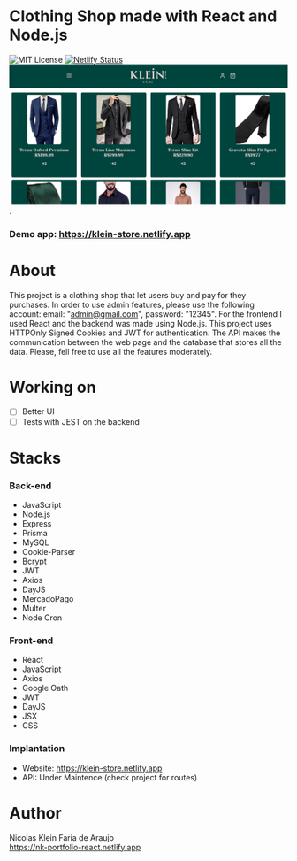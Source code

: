 # Clothing Shop made with React and Node.js
 ![MIT License](https://img.shields.io/badge/license-MIT-blue) [![Netlify Status](https://api.netlify.com/api/v1/badges/e62d980b-f102-42e9-9be4-86db4addc8ed/deploy-status)](https://app.netlify.com/sites/klein-store/deploys)
<br>
  <img src="./frontend/public/home-page.png" alt="Print Home Page" width="700">.
  ### Demo app: https://klein-store.netlify.app
# About
 This project is a clothing shop that let users buy and pay for they purchases.
 In order to use admin features, please use the following account: email: "admin@gmail.com", password: "12345".
 For the frontend I used React and the backend was made using Node.js.
 This project uses HTTPOnly Signed Cookies and JWT for authentication.
 The API makes the communication between the web page and the database that stores all the data.
 Please, fell free to use all the features moderately.

# Working on
 - [ ] Better UI
 - [ ] Tests with JEST on the backend

# Stacks
  ### Back-end
  - JavaScript
  - Node.js
  - Express
  - Prisma
  - MySQL
  - Cookie-Parser
  - Bcrypt
  - JWT
  - Axios
  - DayJS
  - MercadoPago
  - Multer
  - Node Cron

  ### Front-end
  - React
  - JavaScript
  - Axios
  - Google Oath
  - JWT
  - DayJS
  - JSX
  - CSS

  ### Implantation
  - Website: https://klein-store.netlify.app
  - API: Under Maintence (check project for routes)

  # Author
   Nicolas Klein Faria de Araujo <br>
   https://nk-portfolio-react.netlify.app
